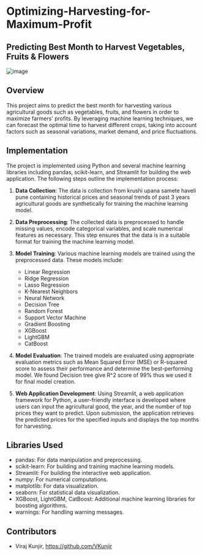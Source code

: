# Optimizing-Harvesting-for-Maximum-Profit
## Predicting Best Month to Harvest Vegetables, Fruits & Flowers


![image](https://github.com/VKunjir/Optimizing-Harvesting-for-Maximum-Profit/assets/98226339/4b308533-0219-471f-8233-0932f3f02f58)


## Overview
This project aims to predict the best month for harvesting various agricultural goods such as vegetables, fruits, and flowers in order to maximize farmers' profits. By leveraging machine learning techniques, we can forecast the optimal time to harvest different crops, taking into account factors such as seasonal variations, market demand, and price fluctuations.

## Implementation
The project is implemented using Python and several machine learning libraries including pandas, scikit-learn, and Streamlit for building the web application. The following steps outline the implementation process:

1. **Data Collection**: The data is collection from krushi upana samete haveli pune containing historical prices and seasonal trends of past 3 years agricultural goods are synthetically for training the machine learning model.

2. **Data Preprocessing**: The collected data is preprocessed to handle missing values, encode categorical variables, and scale numerical features as necessary. This step ensures that the data is in a suitable format for training the machine learning model.

3. **Model Training**: Various machine learning models are trained using the preprocessed data. These models include:
    - Linear Regression
    - Ridge Regression
    - Lasso Regression
    - K-Nearest Neighbors
    - Neural Network
    - Decision Tree
    - Random Forest
    - Support Vector Machine
    - Gradient Boosting
    - XGBoost
    - LightGBM
    - CatBoost

4. **Model Evaluation**: The trained models are evaluated using appropriate evaluation metrics such as Mean Squared Error (MSE) or R-squared score to assess their performance and determine the best-performing model. We found Decision tree give R^2 score of 99% thus we used it for final model creation.

5. **Web Application Development**: Using Streamlit, a web application framework for Python, a user-friendly interface is developed where users can input the agricultural good, the year, and the number of top prices they want to predict. Upon submission, the application retrieves the predicted prices for the specified inputs and displays the top months for harvesting.


## Libraries Used
- pandas: For data manipulation and preprocessing.
- scikit-learn: For building and training machine learning models.
- Streamlit: For building the interactive web application.
- numpy: For numerical computations.
- matplotlib: For data visualization.
- seaborn: For statistical data visualization.
- XGBoost, LightGBM, CatBoost: Additional machine learning libraries for boosting algorithms.
- warnings: For handling warning messages.

## Contributors
- Viraj Kunjir, https://github.com/VKunjir


